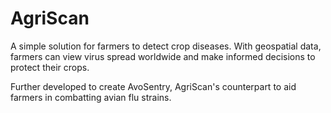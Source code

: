 # AgriScan
A simple solution for farmers to detect crop diseases. With geospatial data, farmers can view virus spread worldwide and make informed decisions to protect their crops.

Further developed to create AvoSentry, AgriScan's counterpart to aid farmers in combatting avian flu strains.